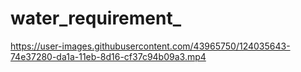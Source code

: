 # water_requirement_


https://user-images.githubusercontent.com/43965750/124035643-74e37280-da1a-11eb-8d16-cf37c94b09a3.mp4

